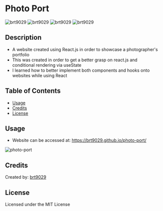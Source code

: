 # Photo Port
![brt9029](https://img.shields.io/badge/-html-blueviolet)
![brt9029](https://img.shields.io/badge/-css-blue)
![brt9029](https://img.shields.io/badge/-javascript-yellow)
![brt9029](https://img.shields.io/badge/-react-brightgreen)
## Description
- A website created using React.js in order to showcase a photographer's portfolio
- This was created in order to get a better grasp on react.js and conditional rendering via useState
- I learned how to better implement both components and hooks onto websites while using React


## Table of Contents
- [Usage](#usage)
- [Credits](#credits)
- [License](#license)

## Usage
- Website can be accessed at: https://brt9029.github.io/photo-port/

![photo-port](https://user-images.githubusercontent.com/26530136/195226391-58dd6300-c4a4-4ebc-b4ac-71c51c5aea37.PNG)

## Credits
Created by: [brt9029](wwww.github.com/brt9029 "GitHub Profile Link")

## License
Licensed under the MIT License
